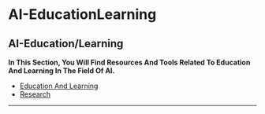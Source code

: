 # AI-EducationLearning

## AI-Education/Learning

**In This Section, You Will Find Resources And Tools Related To Education And Learning In The Field Of AI.**

- [Education And Learning](ai-mthrfckr/Education%20And%20Learning.md)
- [Research](ai-mthrfckr/Research.md)

***
